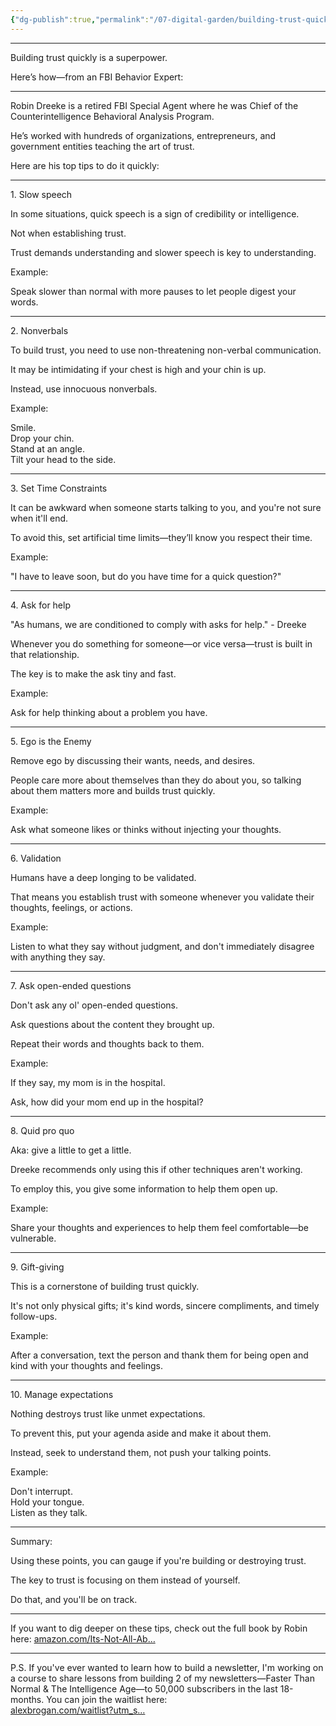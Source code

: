 ```yaml
---
{"dg-publish":true,"permalink":"/07-digital-garden/building-trust-quickly-is-a-superpower/","tags":["evergreen","ath"],"updated":"2025-04-07T18:54:05.073-07:00"}
---
```



------

Building trust quickly is a superpower.

Here’s how—from an FBI Behavior Expert:

___

Robin Dreeke is a retired FBI Special Agent where he was Chief of the Counterintelligence Behavioral Analysis Program.

He’s worked with hundreds of organizations, entrepreneurs, and government entities teaching the art of trust.

Here are his top tips to do it quickly:

___

1\. Slow speech

In some situations, quick speech is a sign of credibility or intelligence.

Not when establishing trust.

Trust demands understanding and slower speech is key to understanding.

Example:

Speak slower than normal with more pauses to let people digest your words.

___

2\. Nonverbals

To build trust, you need to use non-threatening non-verbal communication.

It may be intimidating if your chest is high and your chin is up.

Instead, use innocuous nonverbals.

Example:

Smile.  
Drop your chin.  
Stand at an angle.  
Tilt your head to the side.

___

3\. Set Time Constraints

It can be awkward when someone starts talking to you, and you're not sure when it'll end.

To avoid this, set artificial time limits—they’ll know you respect their time.

Example:

"I have to leave soon, but do you have time for a quick question?"

___

4\. Ask for help

"As humans, we are conditioned to comply with asks for help." - Dreeke

Whenever you do something for someone—or vice versa—trust is built in that relationship.

The key is to make the ask tiny and fast.

Example:

Ask for help thinking about a problem you have.

___

5\. Ego is the Enemy

Remove ego by discussing their wants, needs, and desires.

People care more about themselves than they do about you, so talking about them matters more and builds trust quickly.

Example:

Ask what someone likes or thinks without injecting your thoughts.

___

6\. Validation

Humans have a deep longing to be validated.

That means you establish trust with someone whenever you validate their thoughts, feelings, or actions.

Example:

Listen to what they say without judgment, and don't immediately disagree with anything they say.

___

7\. Ask open-ended questions

Don't ask any ol' open-ended questions.

Ask questions about the content they brought up.

Repeat their words and thoughts back to them.

Example:

If they say, my mom is in the hospital.

Ask, how did your mom end up in the hospital?

___

8\. Quid pro quo

Aka: give a little to get a little.

Dreeke recommends only using this if other techniques aren't working.

To employ this, you give some information to help them open up.

Example:

Share your thoughts and experiences to help them feel comfortable—be vulnerable.

___

9\. Gift-giving

This is a cornerstone of building trust quickly.

It's not only physical gifts; it's kind words, sincere compliments, and timely follow-ups.

Example:

After a conversation, text the person and thank them for being open and kind with your thoughts and feelings.

___

10\. Manage expectations

Nothing destroys trust like unmet expectations.

To prevent this, put your agenda aside and make it about them.

Instead, seek to understand them, not push your talking points.

Example:

Don't interrupt.  
Hold your tongue.  
Listen as they talk.

___

Summary:

Using these points, you can gauge if you're building or destroying trust.

The key to trust is focusing on them instead of yourself.

Do that, and you'll be on track.

___

If you want to dig deeper on these tips, check out the full book by Robin here: [amazon.com/Its-Not-All-Ab…](https://www.amazon.com/Its-Not-All-About-Techniques/dp/057809665X/)

___

P.S. If you've ever wanted to learn how to build a newsletter, I'm working on a course to share lessons from building 2 of my newsletters—Faster Than Normal & The Intelligence Age—to 50,000 subscribers in the last 18-months. You can join the waitlist here:  
[alexbrogan.com/waitlist?utm\_s…](https://www.alexbrogan.com/waitlist?utm_source=twitter&utm_medium=organic)
